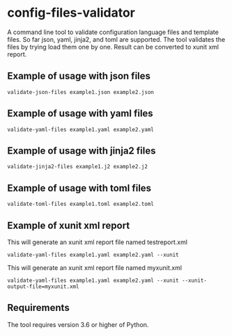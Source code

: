 # config-files-validator
A command line tool to validate configuration language files and template files. So far json, yaml, jinja2, and toml are supported. The tool validates
the files by trying load them one by one. Result can be converted to xunit xml report.

## Example of usage with json files
```
validate-json-files example1.json example2.json
```

## Example of usage with yaml files
```
validate-yaml-files example1.yaml example2.yaml
```

## Example of usage with jinja2 files
```
validate-jinja2-files example1.j2 example2.j2
```

## Example of usage with toml files
```
validate-toml-files example1.toml example2.toml
```

## Example of xunit xml report
This will generate an xunit xml report file named testreport.xml
```
validate-yaml-files example1.yaml example2.yaml --xunit
```
This will generate an xunit xml report file named myxunit.xml
```
validate-yaml-files example1.yaml example2.yaml --xunit --xunit-output-file=myxunit.xml
```

## Requirements
The tool requires version 3.6 or higher of Python.